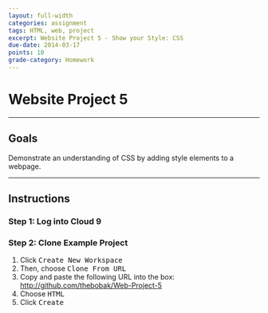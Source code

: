 ```yaml
---
layout: full-width
categories: assignment
tags: HTML, web, project
excerpt: Website Project 5 - Show your Style: CSS
due-date: 2014-03-17
points: 10
grade-category: Homework
---
```


# Website Project 5 #
---


## Goals ##

Demonstrate an understanding of CSS by adding style elements to a webpage.

---


## Instructions ##

### Step 1:  Log into Cloud 9 ###


### Step 2: Clone Example Project ###

1.  Click <kbd>Create New Workspace</kbd>
2.  Then, choose <kbd>Clone From URL</kbd>
3.  Copy and paste the following URL into the box:  <span class="label callout">http://github.com/thebobak/Web-Project-5</span>
4.  Choose <kbd>HTML</kbd>
5.  Click <kbd>Create</kbd>


